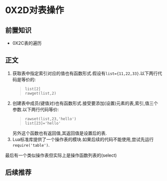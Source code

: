 # 0X2D对表操作
## 前置知识
* 0X2C表的遍历
## 正文
1. 获取表中指定索引对应的值也有函数形式.假设有`list={11,22,33}`.以下两行代码是等价的:  
    >```
    >list[2]
    >rawget(list,2)
    >```
2. 创建表中成员(键值对)也有函数形式.接受要添加(设置)元素的表,索引,值三个参数.以下两行代码等价:
    >```
    >rawset(list,23,'hello')
    >list[23]='hello'
    >```
    另外这个函数也有返回值,其返回值是设置后的表.
3. Lua标准库提供了一个操作表的模块.如果后续的代码不能使用,尝试先运行`require('table')`.


最后有一个类似操作表但实际上是操作函数列表的(select)
## 后续推荐